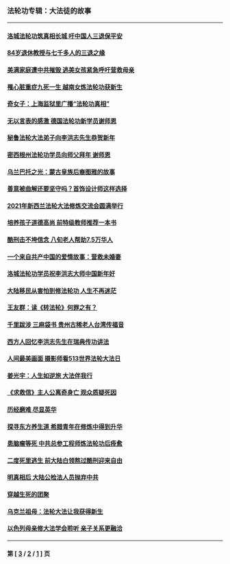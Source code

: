 ### 法轮功专辑：大法徒的故事
---
#### [洛城法轮功筑真相长城 吁中国人三退保平安](../../pages/nf1147481/n13892471.md?03020430) 
#### [84岁退休教授与七千多人的三退之缘](../../pages/nf1147481/n13796650.md?03020430) 
#### [美满家庭遭中共摧毁 逃美女孩紧急呼吁营救母亲](../../pages/nf1147481/n13792859.md?03020430) 
#### [罹心脏重症九死一生 越南女炼法轮功获新生](../../pages/nf1147481/n13732766.md?03020430) 
#### [奇女子：上海监狱里广播“法轮功真相”](../../pages/nf1147481/n13726443.md?03020430) 
#### [无以言表的感激 德国法轮功新学员谢师恩](../../pages/nf1147481/n13543790.md?03020430) 
#### [秘鲁法轮大法弟子向李洪志先生恭贺新年](../../pages/nf1147481/n13540182.md?03020430) 
#### [密西根州法轮功学员向师父拜年 谢师恩](../../pages/nf1147481/n13538183.md?03020430) 
#### [乌兰巴托之光：蒙古皇族后裔图雅的故事](../../pages/nf1147481/n13155759.md?03020430) 
#### [善意被曲解还要坚守吗？首饰设计师这样选择](../../pages/nf1147481/n13077575.md?03020430) 
#### [2021年新西兰法轮大法修炼交流会圆满举行](../../pages/nf1147481/n13033149.md?03020430) 
#### [培养孩子道德高尚 前特级教师推荐一本书](../../pages/nf1147481/n12938640.md?03020430) 
#### [酷刑击不垮信念 八旬老人帮助7.5万华人](../../pages/nf1147481/n12880712.md?03020430) 
#### [一个来自共产中国的爱情故事：营救未婚妻](../../pages/nf1147481/n12778386.md?03020430) 
#### [洛城法轮功学员祝李洪志大师中国新年好](../../pages/nf1147481/n12724685.md?03020430) 
#### [大陆移民从害怕到修法轮功 人生不再迷茫](../../pages/nf1147481/n12414325.md?03020430) 
#### [王友群：读《转法轮》何罪之有？](../../pages/nf1147481/n12408647.md?03020430) 
#### [千里跋涉 三麻袋书 贵州古稀老人台湾传福音](../../pages/nf1147481/n12198750.md?03020430) 
#### [西方人回忆李洪志先生在瑞典传功讲法](../../pages/nf1147481/n12099607.md?03020430) 
#### [人间最美画面 摄影师看513世界法轮大法日](../../pages/nf1147481/n12094118.md?03020430) 
#### [姜光宇：人生如逆旅 大法伴我行](../../pages/nf1147481/n12088664.md?03020430) 
#### [《求救信》主人公离奇身亡 观众质疑死因](../../pages/nf1147481/n11845215.md?03020430) 
#### [历经磨难 尽显英华](../../pages/nf1147481/n11723297.md?03020430) 
#### [探寻东方养生道 希腊青年在修炼中得到升华](../../pages/nf1147481/n11494502.md?03020430) 
#### [患脑瘤等死 中共总参工程师炼法轮功后痊愈](../../pages/nf1147481/n11466682.md?03020430) 
#### [二度死里逃生 前大陆白领熬过酷刑迎来自由](../../pages/nf1147481/n11368594.md?03020430) 
#### [明真相后 大陆公检法人员抛弃中共](../../pages/nf1147481/n11358618.md?03020430) 
#### [穿越生死的团聚](../../pages/nf1147481/n11258922.md?03020430) 
#### [乌克兰祖母：法轮大法让我获得新生](../../pages/nf1147481/n11269457.md?03020430) 
#### [以色列母亲修大法学会聆听 亲子关系更融洽](../../pages/nf1147481/n11268195.md?03020430) 

---
#### 第 [ [3](./3.md?03020430) / [2](./2.md?03020430) / [1](./1.md?03020430) ] 页

